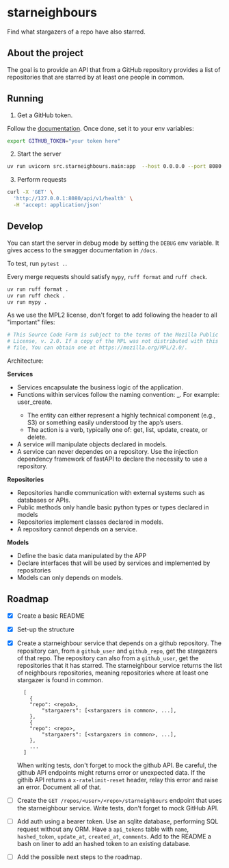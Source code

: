# starneighbours

Find what stargazers of a repo have also starred.



## About the project

The goal is to provide an API that from a GitHub repository provides a list of repositories that are starred by at least one people in common.


## Running

1. Get a GitHub token.

Follow the [documentation](https://docs.github.com/en/authentication/keeping-your-account-and-data-secure/managing-your-personal-access-tokens#creating-a-fine-grained-personal-access-token).
Once done, set it to your env variables:

```sh
export GITHUB_TOKEN="your token here"
```


2. Start the server

```sh
uv run uvicorn src.starneighbours.main:app  --host 0.0.0.0 --port 8080
```


3. Perform requests

```sh
curl -X 'GET' \
  'http://127.0.0.1:8080/api/v1/health' \
  -H 'accept: application/json'
```


## Develop

You can start the server in debug mode by setting the `DEBUG` env variable.
It gives access to the swagger documentation in `/docs`.

To test, run `pytest .`.

Every merge requests should satisfy `mypy`, `ruff format` and `ruff check`.
```sh
uv run ruff format .
uv run ruff check .
uv run mypy .
```

As we use the MPL2 license, don't forget to add following the header to all "important" files:
```python
# This Source Code Form is subject to the terms of the Mozilla Public
# License, v. 2.0. If a copy of the MPL was not distributed with this
# file, You can obtain one at https://mozilla.org/MPL/2.0/.
```

Architecture:

**Services**
- Services encapsulate the business logic of the application.
- Functions within services follow the naming convention: <entity>_<action>. For example: user_create.
    - The entity can either represent a highly technical component (e.g., S3) or something easily understood by the app’s users.
    - The action is a verb, typically one of: get, list, update, create, or delete.
- A service will manipulate objects declared in models.
- A service can never dependes on a repository. Use the injection dependency framework of fastAPI to declare the necessity to use a repository.

**Repositories**
- Repositories handle communication with external systems such as databases or APIs.
- Public methods only handle basic python types or types declared in models
- Repositories implement classes declared in models.
- A repository cannot depends on a service.

**Models**
- Define the basic data manipulated by the APP
- Declare interfaces that will be used by services and implemented by repositories
- Models can only depends on models.



## Roadmap

- [x] Create a basic README
- [x] Set-up the structure
- [x] Create a starneighbour service that depends on a github repository.
    The repository can, from a `github_user` and `github_repo`, get the stargazers of that repo.
    The repository can also from a `github_user`, get the repositories that it has starred.
    The starneighbour service returns the list of neighbours repositories, meaning repositories where at least one stargazer is found in common.
    ```
      [
        {
        "repo": <repoA>,
            "stargazers": [<stargazers in common>, ...],
        },
        {
        "repo": <repo>,
            "stargazers": [<stargazers in common>, ...],
        },
        ...
      ]
    ```
    When writing tests, don't forget to mock the github API.
    Be careful, the github API endpoints might returns error or unexpected data.
    If the githib API returns a `x-ratelimit-reset` header, relay this error and raise an error. Document all of that.
- [ ] Create the `GET /repos/<user>/<repo>/starneighbours` endpoint that uses the starneighbour service.
    Write tests, don't forget to mock GitHub API.
- [ ] Add auth using a bearer token.
    Use an sqlite database, performing SQL request without any ORM.
    Have a `api_tokens` table with `name`, `hashed_token`, `update_at`, `created_at`, `comments`.
    Add to the README a bash on liner to add an hashed token to an existing database.
- [ ] Add the possible next steps to the roadmap.

